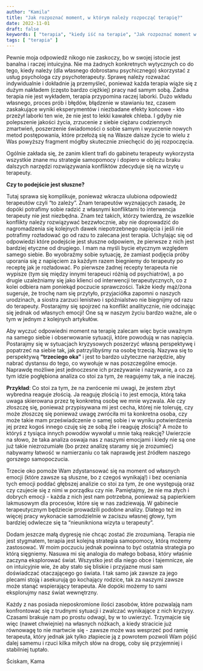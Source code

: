 ```yaml
---
author: "Kamila"
title: "Jak rozpoznać moment, w którym należy rozpocząć terapię?"
date: 2022-11-01
draft: false
keywords: [ "terapia", "kiedy iść na terapie", "Jak rozpoznać moment w którym należy rozpocząć terapię", "psychoterapia" ]
tags: [ "terapia" ]
---
```


Pewnie moja odpowiedź nikogo nie zaskoczy, bo w swojej istocie jest banalna i raczej intuicyjna. Nie ma żadnych konkretnych wytycznych co do tego, kiedy należy (dla własnego dobrostanu psychicznego) skorzystać z usług psychologa czy psychoterapeuty. Sprawę należy rozważać indywidualnie i dokładnie ją przemyśleć, ponieważ każda terapia wiąże się z dużym nakładem (często bardzo ciężkiej) pracy nad samym sobą. Żadna terapia nie jest wykładem, terapia przypomina raczej laborki. Dużo wkładu własnego, proces prób i błędów, błądzenie w stawianiu tez, czasem zaskakujące wyniki eksperymentów i niezbadane efekty końcowe - kto przeżył laborki ten wie, że nie jest to lekki kawałek chleba. I gdyby nie polepszenie jakości życia, zrzucenie z siebie ciężaru codziennych zmartwień, poszerzenie  świadomości o sobie samym i wyuczenie nowych metod postępowania, które przełożą się na Wasze dalsze życie to wielu z Was powyższy fragment mógłby skutecznie zniechęcić do jej rozpoczęcia.

Ogólnie zakłada się, że zanim klient trafi do gabinetu terapeuty wykorzysta wszystkie znane mu strategie samopomocy i dopiero w obliczu braku dalszych narzędzi rozwiązywania konfliktów zdecyduje się na wizytę u terapeuty.

**Czy to podejście jest słuszne?**

Tutaj sprawa się komplikuje, ponieważ wkracza ulubiona odpowiedź terapeutów czyli “to zależy”. Znam terapeutów wyznających zasadę, że dopóki potrafimy sobie radzić z własnymi konfliktami to interwencja terapeuty nie jest niezbędna. Znam też takich, którzy twierdzą, że wszelkie konflikty należy rozwiązywać bezzwłocznie, aby nie doprowadzić do nagromadzenia się kolejnych dawek niepotrzebnego napięcia i jeśli nie potrafimy rozładować go od razu to zalecana jest terapia. Uchylając się od odpowiedzi które podejście jest słuszne odpowiem, że pierwsze z nich jest bardziej etyczne od drugiego. I mam na myśli bycie etycznym względem samego siebie. Bo wyobraźmy sobie sytuację, że zamiast podjęcia próby uporania się z napięciem za każdym razem biegniemy do terapeuty po receptę jak je rozładować. Po pierwsze żadnej recepty terapeuta nie wypisze (tym się między innymi terapeuci różnią od psychiatrów), a po drugie uzależniamy się jako klienci od interwencji terapeutycznych, co z kolei odbiera nam poniekąd poczucie sprawczości. Także kiedy mąż/żona sugeruje, że trochę nam się przytyło, przyjaciółka zapomni o naszych urodzinach, a siostra zarzuci lenistwo i spóźnialstwo nie biegnijmy od razu do terapeuty. Postarajmy się spojrzeć na konflikt analitycznie, nie odcinając się jednak od własnych emocji! One są w naszym życiu bardzo ważne, ale o tym w jednym z kolejnych artykułów.

Aby wyczuć odpowiedni moment na terapię zalecam więc bycie uważnym na samego siebie i obserwowanie sytuacji, które powodują w nas napięcia. Postarajmy się w sytuacjach kryzysowych poszerzyć własną perspektywę i popatrzeć na siebie tak, jak patrzylibyśmy na osobę trzecią. Nazywa się to perspektywą **“trzeciego oka”** i jest to bardzo użyteczne narzędzie, aby nabrać dystansu do tego, co wywołuje w nas poszczególne emocje. Naprawdę możliwe jest jednoczesne ich przeżywanie i nazywanie, a co za tym idzie pogłębiona analiza co stoi za tym, że reagujemy tak, a nie inaczej.

**Przykład**:
Co stoi za tym, że na zwrócenie mi uwagi, że jestem zbyt wybredna reaguje złością.
Ja reaguję złością i to jest emocja, którą taka uwaga skierowana przez tę konkretną osobę we mnie wyzwala. Ale czy złoszczę się, ponieważ przypisywana mi jest cecha, której nie toleruję, czy może złoszczę się ponieważ uwagę zwróciła mi ta konkretna osoba, czy może takie mam przeświadczenie o samej sobie i w wyniku potwierdzenia jej przez kogoś innego czuję się ze sobą źle i reaguję złością? A może to któryś z tysiąca innych powodów wywołał u mnie taką reakcję? Uwierzcie na słowo, że taka analiza oswaja nas z naszymi emocjami i kiedy nie są one już takie niezrozumiałe (bo przez analizę staramy się je zrozumieć) nabywamy łatwość w namierzaniu co tak naprawdę jest źródłem naszego gorszego samopoczucia.

Trzecie oko pomoże Wam zdystansować się na moment od własnych emocji (które zawsze są słuszne, bo z czegoś wynikają!) i bez oceniania tych emocji poddać głębszej analizie co stoi za tym, że one występują oraz czy czujecie się z nimi w porządku czy nie. Pamiętajmy, że nie ma złych i dobrych emocji - każda z nich jest nam potrzebna, ponieważ są papierkiem lakmusowym dla procesów, które się w nas zadziewają. W gabinecie terapeutycznym będziecie prowadzili podobne analizy. Dlatego też im więcej pracy wykonacie samodzielnie w zaciszu własnej głowy, tym bardziej odwlecze się ta “nieunikniona wizyta u terapeuty”.

Dodam jeszcze małą dygresję nie chcąc zostać źle zrozumianą. Terapia nie jest stygmatem, terapia jest kolejną strategia samopomocy, którą możemy zastosować. W moim poczuciu jednak powinna to być ostatnia strategia po którą sięgniemy. Nasuwa mi się analogia do małego bobasa, który właśnie zaczyna eksplorować świat. Wszystko jest dla niego obce i tajemnicze, ale on intuicyjnie wie, że aby stało się bliskie i przyjazne musi sam doświadczać otaczającego go świata. I tak samo jak zawsze za jego plecami stoją i asekurują go kochający rodzice, tak za naszymi zawsze może stanąć wspierający terapeuta. Ale dopóki możemy to sami eksplorujmy nasz świat wewnętrzny.

Każdy z nas posiada nieposkromione ilości zasobów, które pozwalają nam konfrontować się z trudnymi sytuacji i zwalczać wynikające z nich kryzysy. Czasami brakuje nam po prostu odwagi, by w to uwierzyć. Trzymajcie się więc (nawet chwiejnie) na własnych nóżkach, a kiedy stracicie już równowagę to nie martwcie się - zawsze może was wesprzeć pod ramię terapeuta, który jednak jak tylko złapiecie ją z powrotem pozwoli Wam pójść dalej samemu i rzuci kilka miłych słów na drogę, coby się przyjemniej i stabilniej tuptało.

Ściskam,
Kama
